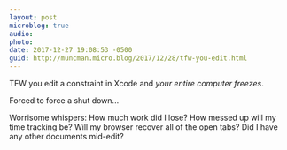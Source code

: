```yaml
---
layout: post
microblog: true
audio: 
photo: 
date: 2017-12-27 19:08:53 -0500
guid: http://muncman.micro.blog/2017/12/28/tfw-you-edit.html
---
```

TFW you edit a constraint in Xcode and _your entire computer freezes_. 

Forced to force a shut down... 

Worrisome whispers:  How much work did I lose? How messed up will my time tracking be? Will my browser recover all of the open tabs? Did I have any other documents mid-edit? 
